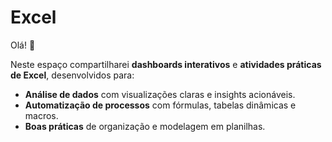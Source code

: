 # Excel

Olá! 👋  

Neste espaço compartilharei **dashboards interativos** e **atividades práticas de Excel**, desenvolvidos para:  

- **Análise de dados** com visualizações claras e insights acionáveis.  
- **Automatização de processos** com fórmulas, tabelas dinâmicas e macros.  
- **Boas práticas** de organização e modelagem em planilhas. 

